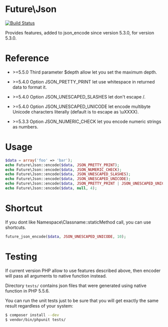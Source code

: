 Future\Json
=======

[![Build Status](https://travis-ci.org/im-denisenko/php-json-encode.svg?branch=master)](https://travis-ci.org/im-denisenko/php-json-encode)

Provides features, added to json_encode since version 5.3.0, for version 5.3.0.

# Reference

- \>=5.5.0 Third parameter $depth allow let you set the maximum depth.

- \>=5.4.0 Option JSON_PRETTY_PRINT let use whitespace in returned data to format it.

- \>=5.4.0 Option JSON_UNESCAPED_SLASHES let don't escape /.

- \>=5.4.0 Option JSON_UNESCAPED_UNICODE let encode multibyte Unicode characters literally (default is to escape as \uXXXX).

- \>=5.3.3 Option JSON_NUMERIC_CHECK let you encode numeric strings as numbers.

# Usage

```php
$data = array('foo' => 'bar');
echo Future\Json::encode($data, JSON_PRETTY_PRINT);
echo Future\Json::encode($data, JSON_NUMERIC_CHECK);
echo Future\Json::encode($data, JSON_UNESCAPED_SLASHES);
echo Future\Json::encode($data, JSON_UNESCAPED_UNICODE);
echo Future\Json::encode($data, JSON_PRETTY_PRINT | JSON_UNESCAPED_UNICODE);
echo Future\Json::encode($data, null, 4);
```

# Shortcut

If you dont like Namespace\Classname::staticMethod call, you can use shortcuts.

```php
future_json_encode($data, JSON_UNESCAPED_UNICODE, 10);
```

# Testing

If current version PHP allow to use features described above, then encoder will pass all arguments to native function instead.

Directory ```tests/``` contains json files that were generated using native function in PHP 5.5.6.

You can run the unit tests just to be sure that you will get exactly the same result regardless of your system:

```bash
$ composer install --dev
$ vendor/bin/phpunit tests/
```
